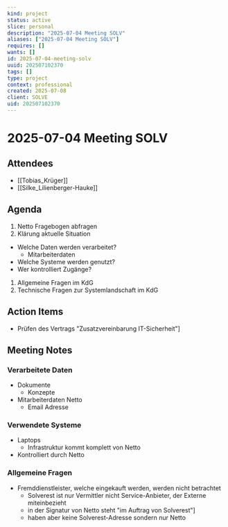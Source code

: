 ```yaml
---
kind: project
status: active
slice: personal
description: "2025-07-04 Meeting SOLV"
aliases: ["2025-07-04 Meeting SOLV"]
requires: []
wants: []
id: 2025-07-04-meeting-solv
uuid: 202507102370
tags: []
type: project
context: professional
created: 2025-07-08
client: SOLVE
uid: 202507102370
---
```


# 2025-07-04 Meeting SOLV

## Attendees

- [[Tobias_Krüger]]
- [[Silke_Lilienberger-Hauke]]

## Agenda

1. Netto Fragebogen abfragen
2. Klärung aktuelle Situation

- Welche Daten werden verarbeitet?
  - Mitarbeiterdaten
- Welche Systeme werden genutzt?
- Wer kontrolliert Zugänge?

1. Allgemeine Fragen im KdG
2. Technische Fragen zur Systemlandschaft im KdG

## Action Items

- Prüfen des Vertrags "Zusatzvereinbarung IT-Sicherheit"]

## Meeting Notes

### Verarbeitete Daten

- Dokumente
  - Konzepte
- Mitarbeiterdaten Netto
  - Email Adresse

### Verwendete Systeme

- Laptops
  - Infrastruktur kommt komplett von Netto
- Kontrolliert durch Netto

### Allgemeine Fragen

- Fremddienstleister, welche eingekauft werden, werden nicht betrachtet
  - Solverest ist nur Vermittler nicht Service-Anbieter, der Externe miteinbezieht
  - in der Signatur von Netto steht "im Auftrag von Solverest"]
  - haben aber keine Solverest-Adresse sondern nur Netto
